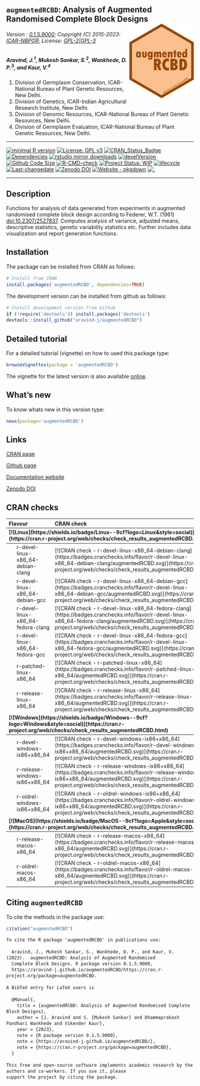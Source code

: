 
<script type="application/ld+json">
      {
  "@context": "https://schema.org",
  "@graph": [
    {
      "type": "SoftwareSourceCode",
      "author": [
        {
          "id": "https://orcid.org/0000-0002-4791-442X",
          "type": "Person",
          "email": [
            "j.aravind@icar.gov.in",
            "aravindj@nbpgr.ernet.in"
          ],
          "familyName": "Aravind",
          "givenName": "J."
        },
        {
          "type": "Person",
          "email": "mukeshsankar@gmail.com",
          "familyName": "Mukesh Sankar",
          "givenName": "S."
        },
        {
          "id": "https://orcid.org/0000-0001-6384-8664",
          "type": "Person",
          "email": "d.wankhede@icar.gov.in",
          "familyName": "Wankhede",
          "givenName": [
            "Dhammaprakash",
            "Pandhari"
          ]
        },
        {
          "type": "Person",
          "email": "vikender.kaur@icar.gov.in",
          "familyName": "Kaur",
          "givenName": "Vikender"
        }
      ],
      "codeRepository": "https://github.com/aravind-j/augmentedRCBD",
      "copyrightHolder": {
        "type": "Organization",
        "name": "ICAR-NBGPR"
      },
      "description": "Functions for analysis of data generated from experiments in augmented randomised complete block design according to Federer, W.T. (1961) <doi:10.2307/2527837>. Computes analysis of variance, adjusted means, descriptive statistics, genetic variability statistics etc. Further includes data visualization and report generation functions.",
      "license": "https://spdx.org/licenses/GPL-2.0",
      "name": "augmentedRCBD: Analysis of Augmented Randomised Complete Block Designs",
      "programmingLanguage": {
        "type": "ComputerLanguage",
        "name": "R",
        "url": "https://r-project.org"
      },
      "provider": {
        "id": "https://cran.r-project.org",
        "type": "Organization",
        "name": "Comprehensive R Archive Network (CRAN)",
        "url": "https://cran.r-project.org"
      },
      "runtimePlatform": "R Under development (unstable) (2023-04-28 r84338 ucrt)",
      "version": "0.1.5.9000"
    },
    {
      "type": "SoftwareSourceCode",
      "author": [
        {
          "id": "https://orcid.org/0000-0002-4791-442X",
          "type": "Person",
          "email": [
            "j.aravind@icar.gov.in",
            "aravindj@nbpgr.ernet.in"
          ],
          "familyName": "Aravind",
          "givenName": "J."
        },
        {
          "type": "Person",
          "email": "mukeshsankar@gmail.com",
          "familyName": "Mukesh Sankar",
          "givenName": "S."
        },
        {
          "type": "Person",
          "email": "d.wankhede@icar.gov.in",
          "familyName": "Wankhede",
          "givenName": [
            "Dhammaprakash",
            "Pandhari"
          ]
        },
        {
          "type": "Person",
          "email": "vikender.kaur@icar.gov.in",
          "familyName": "Kaur",
          "givenName": "Vikender"
        }
      ],
      "description": [
        "R package version 0.1.5.9000",
        "https://aravind-j.github.io/augmentedRCBD/",
        "https://cran.r-project.org/package=augmentedRCBD"
      ],
      "name": "augmentedRCBD: Analysis of Augmented Randomised Complete Block Designs"
    }
  ]
}
    </script>
<!-- 
<img src="https://raw.githubusercontent.com/aravind-j/augmentedRCBD/master/inst/extdata/augmentedRCBD.png" width="20%" />
-->

## `augmentedRCBD`: Analysis of Augmented Randomised Complete Block Designs <img src="https://raw.githubusercontent.com/aravind-j/augmentedRCBD/master/inst/extdata/augmentedRCBD.png" align="right" alt="logo" width="173" height = "200" style = "border: none; float: right;">

###### Version : [0.1.5.9000](https://aravind-j.github.io/augmentedRCBD/articles/Data_Analysis_with_augmentedRCBD.html#install); Copyright (C) 2015-2023: [ICAR-NBPGR](http://www.nbpgr.ernet.in/); License: [GPL-2\|GPL-3](https://www.r-project.org/Licenses/)

##### *Aravind, J.<sup>1</sup>, Mukesh Sankar, S.<sup>2</sup>, Wankhede, D. P.<sup>3</sup>, and Kaur, V.<sup>4</sup>*

1.  Division of Germplasm Conservation, ICAR-National Bureau of Plant
    Genetic Resources, New Delhi.
2.  Division of Genetics, ICAR-Indian Agricultural Research Institute,
    New Delhi.
3.  Division of Genomic Resources, ICAR-National Bureau of Plant Genetic
    Resources, New Delhi.
4.  Division of Germplasm Evaluation, ICAR-National Bureau of Plant
    Genetic Resources, New Delhi.

------------------------------------------------------------------------

[![minimal R
version](https://img.shields.io/badge/R%3E%3D-3.0.2-6666ff.svg?logo=R)](https://cran.r-project.org/)
[![License: GPL
v3](https://img.shields.io/badge/License-GPL%20v3-blue.svg)](https://www.gnu.org/licenses/gpl-3.0)
[![CRAN_Status_Badge](https://www.r-pkg.org/badges/version-last-release/augmentedRCBD)](https://cran.r-project.org/package=augmentedRCBD)
[![Dependencies](https://tinyverse.netlify.com/badge/augmentedRCBD)](https://cran.r-project.org/package=augmentedRCBD)
[![rstudio mirror
downloads](https://cranlogs.r-pkg.org/badges/grand-total/augmentedRCBD?color=green)](https://CRAN.R-project.org/package=augmentedRCBD)
[![develVersion](https://img.shields.io/badge/devel%20version-0.1.5.9000-orange.svg)](https://github.com/aravind-j/augmentedRCBD)
[![Github Code
Size](https://img.shields.io/github/languages/code-size/aravind-j/augmentedRCBD.svg)](https://github.com/aravind-j/augmentedRCBD)
[![R-CMD-check](https://github.com/aravind-j/augmentedRCBD/workflows/R-CMD-check/badge.svg)](https://github.com/aravind-j/augmentedRCBD/actions)
[![Project Status:
WIP](https://www.repostatus.org/badges/latest/inactive.svg)](https://www.repostatus.org/#inactive)
[![lifecycle](https://img.shields.io/badge/lifecycle-stable-brightgreen.svg)](https://lifecycle.r-lib.org/articles/stages.html#stable)
[![Last-changedate](https://img.shields.io/badge/last%20change-2023--05--22-yellowgreen.svg)](https://github.com/aravind-j/augmentedRCBD)
[![Zenodo
DOI](https://zenodo.org/badge/DOI/10.5281/zenodo.1310011.svg)](https://doi.org/10.5281/zenodo.1310011)
[![Website -
pkgdown](https://img.shields.io/website-up-down-green-red/https/aravind-j.github.io/augmentedRCBD.svg)](https://aravind-j.github.io/augmentedRCBD/)
[![.](https://pro-pulsar-193905.appspot.com/UA-116716530-1/welcome-page)](https://github.com/aravind-j/google-analytics-beacon)
<!-- [![packageversion](https://img.shields.io/badge/Package%20version-0.2.3.3-orange.svg)](https://github.com/aravind-j/augmentedRCBD) -->
<!-- [![GitHub Download Count](https://github-basic-badges.herokuapp.com/downloads/aravind-j/augmentedRCBD/total.svg)] -->
<!-- [![Rdoc](https://www.rdocumentation.org/badges/version/augmentedRCBD)](https://www.rdocumentation.org/packages/augmentedRCBD) -->

------------------------------------------------------------------------

## Description

Functions for analysis of data generated from experiments in augmented
randomised complete block design according to Federer, W.T. (1961)
[doi:10.2307/2527837](https://doi.org/10.2307/2527837). Computes
analysis of variance, adjusted means, descriptive statistics, genetic
variability statistics etc. Further includes data visualization and
report generation functions.

## Installation

The package can be installed from CRAN as follows:

``` r
# Install from CRAN
install.packages('augmentedRCBD', dependencies=TRUE)
```

The development version can be installed from github as follows:

``` r
# Install development version from Github
if (!require('devtools')) install.packages('devtools')
devtools::install_github("aravind-j/augmentedRCBD")
```

## Detailed tutorial

For a detailed tutorial (vignette) on how to used this package type:

``` r
browseVignettes(package = 'augmentedRCBD')
```

The vignette for the latest version is also available
[online](https://aravind-j.github.io/augmentedRCBD/articles/Data_Analysis_with_augmentedRCBD.html).

## What’s new

To know whats new in this version type:

``` r
news(package='augmentedRCBD')
```

## Links

[CRAN page](https://cran.r-project.org/package=augmentedRCBD)

[Github page](https://github.com/aravind-j/augmentedRCBD)

[Documentation website](https://aravind-j.github.io/augmentedRCBD/)

[Zenodo DOI](https://doi.org/10.5281/zenodo.1310011)

## CRAN checks

<table class="table table-striped table-hover" style="width: auto !important; ">
<thead>
<tr>
<th style="text-align:left;">
Flavour
</th>
<th style="text-align:left;">
CRAN check
</th>
</tr>
</thead>
<tbody>
<tr grouplength="6">
<td colspan="2" style="border-bottom: 1px solid;">
<strong>[![Linux](https://shields.io/badge/Linux--9cf?logo=Linux&style=social)](https://cran.r-project.org/web/checks/check_results_augmentedRCBD.html)</strong>
</td>
</tr>
<tr>
<td style="text-align:left;padding-left: 2em;" indentlevel="1">
r-devel-linux-x86_64-debian-clang
</td>
<td style="text-align:left;">
[![CRAN check -
r-devel-linux-x86_64-debian-clang](https://badges.cranchecks.info/flavor/r-devel-linux-x86_64-debian-clang/augmentedRCBD.svg)](https://cran.r-project.org/web/checks/check_results_augmentedRCBD.html)
</td>
</tr>
<tr>
<td style="text-align:left;padding-left: 2em;" indentlevel="1">
r-devel-linux-x86_64-debian-gcc
</td>
<td style="text-align:left;">
[![CRAN check -
r-devel-linux-x86_64-debian-gcc](https://badges.cranchecks.info/flavor/r-devel-linux-x86_64-debian-gcc/augmentedRCBD.svg)](https://cran.r-project.org/web/checks/check_results_augmentedRCBD.html)
</td>
</tr>
<tr>
<td style="text-align:left;padding-left: 2em;" indentlevel="1">
r-devel-linux-x86_64-fedora-clang
</td>
<td style="text-align:left;">
[![CRAN check -
r-devel-linux-x86_64-fedora-clang](https://badges.cranchecks.info/flavor/r-devel-linux-x86_64-fedora-clang/augmentedRCBD.svg)](https://cran.r-project.org/web/checks/check_results_augmentedRCBD.html)
</td>
</tr>
<tr>
<td style="text-align:left;padding-left: 2em;" indentlevel="1">
r-devel-linux-x86_64-fedora-gcc
</td>
<td style="text-align:left;">
[![CRAN check -
r-devel-linux-x86_64-fedora-gcc](https://badges.cranchecks.info/flavor/r-devel-linux-x86_64-fedora-gcc/augmentedRCBD.svg)](https://cran.r-project.org/web/checks/check_results_augmentedRCBD.html)
</td>
</tr>
<tr>
<td style="text-align:left;padding-left: 2em;" indentlevel="1">
r-patched-linux-x86_64
</td>
<td style="text-align:left;">
[![CRAN check -
r-patched-linux-x86_64](https://badges.cranchecks.info/flavor/r-patched-linux-x86_64/augmentedRCBD.svg)](https://cran.r-project.org/web/checks/check_results_augmentedRCBD.html)
</td>
</tr>
<tr>
<td style="text-align:left;padding-left: 2em;" indentlevel="1">
r-release-linux-x86_64
</td>
<td style="text-align:left;">
[![CRAN check -
r-release-linux-x86_64](https://badges.cranchecks.info/flavor/r-release-linux-x86_64/augmentedRCBD.svg)](https://cran.r-project.org/web/checks/check_results_augmentedRCBD.html)
</td>
</tr>
<tr grouplength="3">
<td colspan="2" style="border-bottom: 1px solid;">
<strong>[![Windows](https://shields.io/badge/Windows--9cf?logo=Windows&style=social)](https://cran.r-project.org/web/checks/check_results_augmentedRCBD.html)</strong>
</td>
</tr>
<tr>
<td style="text-align:left;padding-left: 2em;" indentlevel="1">
r-devel-windows-ix86+x86_64
</td>
<td style="text-align:left;">
[![CRAN check -
r-devel-windows-ix86+x86_64](https://badges.cranchecks.info/flavor/r-devel-windows-ix86+x86_64/augmentedRCBD.svg)](https://cran.r-project.org/web/checks/check_results_augmentedRCBD.html)
</td>
</tr>
<tr>
<td style="text-align:left;padding-left: 2em;" indentlevel="1">
r-release-windows-ix86+x86_64
</td>
<td style="text-align:left;">
[![CRAN check -
r-release-windows-ix86+x86_64](https://badges.cranchecks.info/flavor/r-release-windows-ix86+x86_64/augmentedRCBD.svg)](https://cran.r-project.org/web/checks/check_results_augmentedRCBD.html)
</td>
</tr>
<tr>
<td style="text-align:left;padding-left: 2em;" indentlevel="1">
r-oldrel-windows-ix86+x86_64
</td>
<td style="text-align:left;">
[![CRAN check -
r-oldrel-windows-ix86+x86_64](https://badges.cranchecks.info/flavor/r-oldrel-windows-ix86+x86_64/augmentedRCBD.svg)](https://cran.r-project.org/web/checks/check_results_augmentedRCBD.html)
</td>
</tr>
<tr grouplength="2">
<td colspan="2" style="border-bottom: 1px solid;">
<strong>[![MacOS](https://shields.io/badge/MacOS--9cf?logo=Apple&style=social)](https://cran.r-project.org/web/checks/check_results_augmentedRCBD.html)</strong>
</td>
</tr>
<tr>
<td style="text-align:left;padding-left: 2em;" indentlevel="1">
r-release-macos-x86_64
</td>
<td style="text-align:left;">
[![CRAN check -
r-release-macos-x86_64](https://badges.cranchecks.info/flavor/r-release-macos-x86_64/augmentedRCBD.svg)](https://cran.r-project.org/web/checks/check_results_augmentedRCBD.html)
</td>
</tr>
<tr>
<td style="text-align:left;padding-left: 2em;" indentlevel="1">
r-oldrel-macos-x86_64
</td>
<td style="text-align:left;">
[![CRAN check -
r-oldrel-macos-x86_64](https://badges.cranchecks.info/flavor/r-oldrel-macos-x86_64/augmentedRCBD.svg)](https://cran.r-project.org/web/checks/check_results_augmentedRCBD.html)
</td>
</tr>
</tbody>
</table>

## Citing `augmentedRCBD`

To cite the methods in the package use:

``` r
citation("augmentedRCBD")
```

    To cite the R package 'augmentedRCBD' in publications use:

      Aravind, J., Mukesh Sankar, S., Wankhede, D. P., and Kaur, V. (2023).  augmentedRCBD: Analysis of Augmented Randomised
      Complete Block Designs. R package version 0.1.5.9000,
      https://aravind-j.github.io/augmentedRCBD/https://cran.r-project.org/package=augmentedRCBD.

    A BibTeX entry for LaTeX users is

      @Manual{,
        title = {augmentedRCBD: Analysis of Augmented Randomised Complete Block Designs},
        author = {J. Aravind and S. {Mukesh Sankar} and Dhammaprakash Pandhari Wankhede and Vikender Kaur},
        year = {2023},
        note = {R package version 0.1.5.9000},
        note = {https://aravind-j.github.io/augmentedRCBD/},
        note = {https://cran.r-project.org/package=augmentedRCBD},
      }

    This free and open-source software implements academic research by the authors and co-workers. If you use it, please
    support the project by citing the package.
